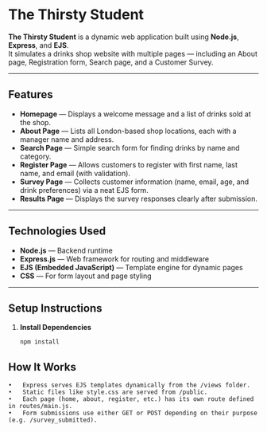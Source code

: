 # The Thirsty Student

**The Thirsty Student** is a dynamic web application built using **Node.js**, **Express**, and **EJS**.  
It simulates a drinks shop website with multiple pages — including an About page, Registration form, Search page, and a Customer Survey.

---

## Features

- **Homepage** — Displays a welcome message and a list of drinks sold at the shop.  
- **About Page** — Lists all London-based shop locations, each with a manager name and address.  
- **Search Page** — Simple search form for finding drinks by name and category.  
- **Register Page** — Allows customers to register with first name, last name, and email (with validation).  
- **Survey Page** — Collects customer information (name, email, age, and drink preferences) via a neat EJS form.  
- **Results Page** — Displays the survey responses clearly after submission.

---

## Technologies Used

- **Node.js** — Backend runtime  
- **Express.js** — Web framework for routing and middleware  
- **EJS (Embedded JavaScript)** — Template engine for dynamic pages  
- **CSS** — For form layout and page styling  

---

##  Setup Instructions

1. **Install Dependencies**
   ```bash
   npm install

## How It Works
	•	Express serves EJS templates dynamically from the /views folder.
	•	Static files like style.css are served from /public.
	•	Each page (home, about, register, etc.) has its own route defined in routes/main.js.
	•	Form submissions use either GET or POST depending on their purpose (e.g. /survey_submitted).
